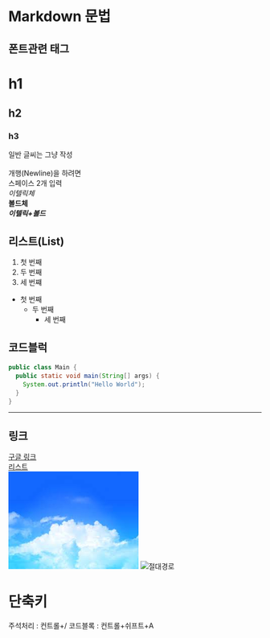 # Markdown 문법

## 폰트관련 태그
# h1
## h2
### h3  
일반 글씨는 그냥 작성   <br><br>
개행(Newline)을 하려면  
스페이스 2개 입력  
*이텔릭체*  
**볼드체**  
***이텔릭+볼드***

## 리스트(List)
1. 첫 번째
2. 두 번째
3. 세 번쨰

* 첫 번째
    * 두 번째
        - 세 번째

## 코드블럭
```java
public class Main {
  public static void main(String[] args) {
    System.out.println("Hello World");
  }
}
```       

---

## 링크
[구글 링크](https://www.google.co.kr/)  
[리스트](#markdown-문법)  
![상대경로](./1.jpg)
![절대경로](https://newsimg-hams.hankookilbo.com/2022/05/19/624e4207-9ee4-46db-ab65-76cc882eb4c2.jpg)

# 단축키

주석처리 : 컨트롤+/
코드블록 : 컨트롤+쉬프트+A